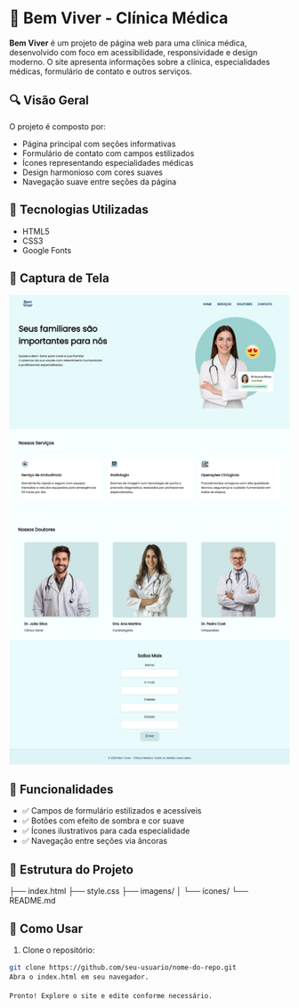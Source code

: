 # 🏥 Bem Viver - Clínica Médica

**Bem Viver** é um projeto de página web para uma clínica médica, desenvolvido com foco em acessibilidade, responsividade e design moderno. O site apresenta informações sobre a clínica, especialidades médicas, formulário de contato e outros serviços.

## 🔍 Visão Geral

O projeto é composto por:

- Página principal com seções informativas
- Formulário de contato com campos estilizados
- Ícones representando especialidades médicas
- Design harmonioso com cores suaves
- Navegação suave entre seções da página

## 🚀 Tecnologias Utilizadas

- HTML5
- CSS3
- Google Fonts

## 📸 Captura de Tela

![Screenshot](./images/screenshot1.jpg) 
![Screenshot](./images/screenshot2.jpg) 
![Screenshot](./images/screenshot3.jpg) 
![Screenshot](./images/screenshot4.jpg) 

## 🧩 Funcionalidades

- ✅ Campos de formulário estilizados e acessíveis
- ✅ Botões com efeito de sombra e cor suave
- ✅ Ícones ilustrativos para cada especialidade
- ✅ Navegação entre seções via âncoras

## 📂 Estrutura do Projeto

├── index.html ├── style.css ├── imagens/ │ └── ícones/ └── README.md

## 📎 Como Usar

1. Clone o repositório:
```bash
git clone https://github.com/seu-usuario/nome-do-repo.git
Abra o index.html em seu navegador.

Pronto! Explore o site e edite conforme necessário.
